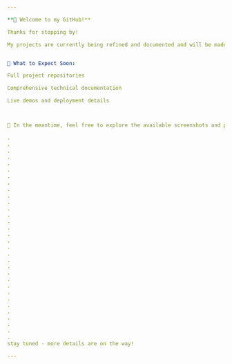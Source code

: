 ```yaml
---

**👋 Welcome to my GitHub!**

Thanks for stopping by!

My projects are currently being refined and documented and will be made public soon. 


🚀 What to Expect Soon:

Full project repositories

Comprehensive technical documentation

Live demos and deployment details



📸 In the meantime, feel free to explore the available screenshots and previews.

.
.
.
.
.
.
.
.
.
.
.
.
.
.
.
.
.
.
.
.
.
.
.
.
. 
.
.
.
.
.
.
.
stay tuned - more details are on the way!

---
```

